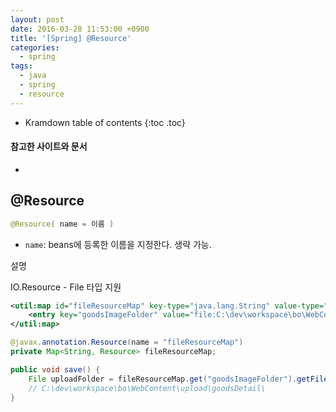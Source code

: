 ```yaml
---
layout: post
date: 2016-03-28 11:53:00 +0900
title: '[Spring] @Resource'
categories:
  - spring
tags:
  - java
  - spring
  - resource
---
```


* Kramdown table of contents
{:toc .toc}

#### 참고한 사이트와 문서

-

## @Resource

```java
@Resource( name = 이름 )
```

- `name`: beans에 등록한 이름을 지정한다. 생략 가능.

설명

IO.Resource - File 타입 지원

```xml
<util:map id="fileResourceMap" key-type="java.lang.String" value-type="org.springframework.core.io.Resource">
    <entry key="goodsImageFolder" value="file:C:\dev\workspace\bo\WebContent\upload\goodsDetail\"/>
</util:map>
```

```java
@javax.annotation.Resource(name = "fileResourceMap")
private Map<String, Resource> fileResourceMap;

public void save() {
    File uploadFolder = fileResourceMap.get("goodsImageFolder").getFile();
    // C:\dev\workspace\bo\WebContent\upload\goodsDetail\
}
```
